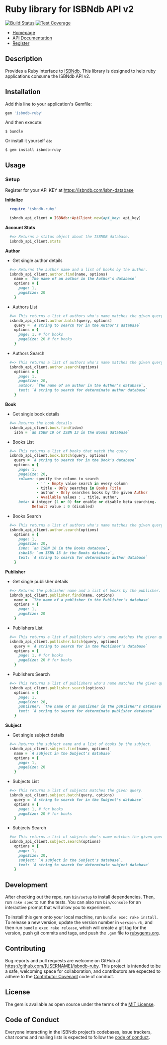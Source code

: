 # Ruby library for ISBNdb API v2

[![Build Status](https://semaphoreci.com/api/v1/sampat-badhe/isbndb-ruby/branches/master/badge.svg)](https://semaphoreci.com/sampat-badhe/isbndb-ruby)
[![Test Coverage](https://api.codeclimate.com/v1/badges/b3e523707c8cbaf73ea3/test_coverage)](https://codeclimate.com/github/sampatbadhe/isbndb-ruby/test_coverage)

* [Homepage](https://isbndb.com/)
* [API Documentation](https://isbndb.com/apidocs/v2)
* [Register](https://isbndb.com/isbn-database)

## Description

Provides a Ruby interface to [ISBNdb](https://isbndb.com/). This library is designed to help ruby applications consume the ISBNdb API v2.

## Installation

Add this line to your application's Gemfile:

```ruby
gem 'isbndb-ruby'
```

And then execute:

    $ bundle

Or install it yourself as:

    $ gem install isbndb-ruby

## Usage

### Setup

Register for your API KEY at https://isbndb.com/isbn-database

**Initialize**
```ruby
  require 'isbndb-ruby'

  isbndb_api_client = ISBNdb::ApiClient.new(api_key: api_key)
```

**Account Stats**
```ruby
  #=> Returns a status object about the ISBNDB database.
  isbndb_api_client.stats
```

**Author**

- Get single author details

```ruby
  #=> Returns the author name and a list of books by the author.
  isbndb_api_client.author.find(name, options)
    name = `The name of an author in the Author's database`
    options = {
      page: 1,
      pageSize: 20
    }
```

- Authors List

```ruby
  #=> This returns a list of authors who's name matches the given query.
  isbndb_api_client.author.batch(query, options)
    query = `A string to search for in the Author’s database`
    options = {
      page: 1, # for books
      pageSize: 20 # for books
    }
```

- Authors Search

```ruby
  #=> This returns a list of authors who's name matches the given query.
  isbndb_api_client.author.search(options)
    options = {
      page: 1,
      pageSize: 20,
      author: `The name of an author in the Author's database`,
      text: `A string to search for determinate author database`
    }
```

**Book**

- Get single book details

```ruby
  #=> Returns the book details
  isbndb_api_client.book.find(isbn)
    isbn = `an ISBN 10 or ISBN 13 in the Books database`
```

- Books List

```ruby
  #=> This returns a list of books that match the query
  isbndb_api_client.book.batch(query, options)
    query = `A string to search for in the Book’s database`
    options = {
      page: 1,
      pageSize: 20,
      column: specify the column to search
              - '' - Empty value search in every column
              - title - Only searches in Books Title
              - author - Only searches books by the given Author
              - Available values : , title, author,
      beta: A integer (1 or 0) for enable or disable beta searching.
            Default value : 0 (disabled)
```

- Books Search

```ruby
  #=> This returns a list of authors who's name matches the given query.
  isbndb_api_client.author.search(options)
    options = {
      page: 1,
      pageSize: 20,
      isbn: `an ISBN 10 in the Books database`,
      isbn13: `an ISBN 13 in the Books database`,
      text: `A string to search for determinate author database`
    }
```

**Publisher**

- Get single publisher details

```ruby
  #=> Returns the publisher name and a list of books by the publisher.
  isbndb_api_client.publisher.find(name, options)
    name =  `The name of a publisher in the Publisher's database`
    options = {
      page: 1,
      pageSize: 20
    }
```

- Publishers List

```ruby
  #=> This returns a list of publishers who's name matches the given query.
  isbndb_api_client.publisher.batch(query, options)
    query = `A string to search for in the Publisher’s database`
    options = {
      page: 1, # for books
      pageSize: 20 # for books
    }
```

- Publishers Search

```ruby
  #=> This returns a list of publishers who's name matches the given query.
  isbndb_api_client.publisher.search(options)
    options = {
      page: 1,
      pageSize: 20,
      publisher: `The name of an publisher in the publisher's database`,
      text: `A string to search for determinate publisher database`
    }
```

**Subject**

- Get single subject details

```ruby
  #=> Returns the subject name and a list of books by the subject.
  isbndb_api_client.subject.find(name, options)
    name = `A subject in the Subject's database`
    options = {
      page: 1,
      pageSize: 20
    }
```

- Subjects List

```ruby
  #=> This returns a list of subjects matches the given query.
  isbndb_api_client.subject.batch(query, options)
    query = `A string to search for in the Subject’s database`
    options = {
      page: 1, # for books
      pageSize: 20 # for books
    }
```

- Subjects Search

```ruby
  #=> This returns a list of subjects who's name matches the given query.
  isbndb_api_client.subject.search(options)
    options = {
      page: 1,
      pageSize: 20,
      subject: `A subject in the Subject's database`,
      text: `A string to search for determinate subject database`
    }
```

## Development

After checking out the repo, run `bin/setup` to install dependencies. Then, run `rake spec` to run the tests. You can also run `bin/console` for an interactive prompt that will allow you to experiment.

To install this gem onto your local machine, run `bundle exec rake install`. To release a new version, update the version number in `version.rb`, and then run `bundle exec rake release`, which will create a git tag for the version, push git commits and tags, and push the `.gem` file to [rubygems.org](https://rubygems.org).

## Contributing

Bug reports and pull requests are welcome on GitHub at https://github.com/[USERNAME]/isbndb-ruby. This project is intended to be a safe, welcoming space for collaboration, and contributors are expected to adhere to the [Contributor Covenant](http://contributor-covenant.org) code of conduct.

## License

The gem is available as open source under the terms of the [MIT License](https://opensource.org/licenses/MIT).

## Code of Conduct

Everyone interacting in the ISBNdb project’s codebases, issue trackers, chat rooms and mailing lists is expected to follow the [code of conduct](https://github.com/[USERNAME]/isbndb-ruby/blob/master/CODE_OF_CONDUCT.md).
